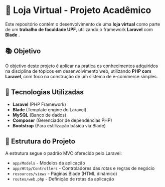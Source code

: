 # 🛒 Loja Virtual - Projeto Acadêmico

Este repositório contém o desenvolvimento de uma **loja virtual** como parte de um **trabalho de faculdade UPF**, utilizando o framework **Laravel** com **Blade** .

## 📚 Objetivo

O objetivo deste projeto é aplicar na prática os conhecimentos adquiridos na disciplina de tópicos em desenvolvimento web, utilizando **PHP com Laravel**, com foco na construção de um sistema de e-commerce simples.

## 🧰 Tecnologias Utilizadas

- **Laravel** (PHP Framework)
- **Blade** (Template engine do Laravel)
- **MySQL** (Banco de dados)
- **Composer** (Gerenciador de dependências PHP)
- **Bootstrap** (Para estilização básica via Blade)

## 📁 Estrutura do Projeto

A estrutura segue o padrão MVC oferecido pelo Laravel:

- `app/Models` - Modelos da aplicação
- `app/Http/Controllers` - Controladores das rotas e regras de negócio
- `resources/views` - Páginas Blade (HTML dinâmico)
- `routes/web.php` - Definição de rotas da aplicação


